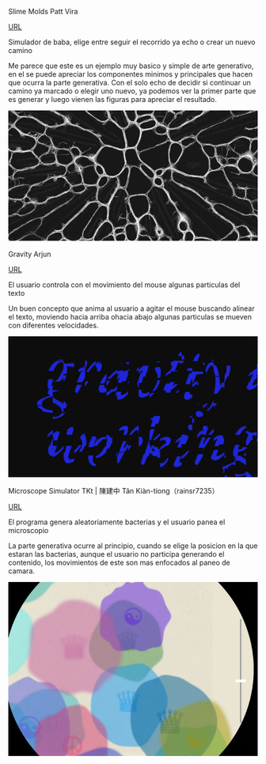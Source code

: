Slime Molds Patt Vira

[URL](https://p5js.org/sketches/2213463/)

Simulador de baba, elige entre seguir el recorrido ya echo o crear un nuevo camino

Me parece que este es un ejemplo muy basico y simple de arte generativo, en el se puede apreciar los componentes minimos y principales que hacen que ocurra la parte generativa. Con el solo echo de decidir si continuar un camino ya marcado o elegir uno nuevo, ya podemos ver la primer parte que es generar y luego vienen las figuras para apreciar el resultado.

![image](../../../../assets/slime-molds.png)


Gravity Arjun

[URL](https://p5js.org/sketches/2218758/)

El usuario controla con el movimiento del mouse algunas particulas del texto

Un buen concepto que anima al usuario a agitar el mouse buscando alinear el texto, moviendo hacia arriba ohacia abajo algunas particulas se mueven con diferentes velocidades.

![image](../../../../assets/Gravity-arjun.png)


Microscope Simulator TKt | 陳建中 Tân Kiàn-tiong（rainsr7235）

[URL](https://p5js.org/sketches/2111906/)

El programa genera aleatoriamente bacterias y el usuario panea el microscopio

La parte generativa ocurre al principio, cuando se elige la posicion en la que estaran las bacterias, aunque el usuario no participa generando el contenido, los movimientos de este son mas enfocados al paneo de camara.

![image](../../../../assets/microscope.jpg)
